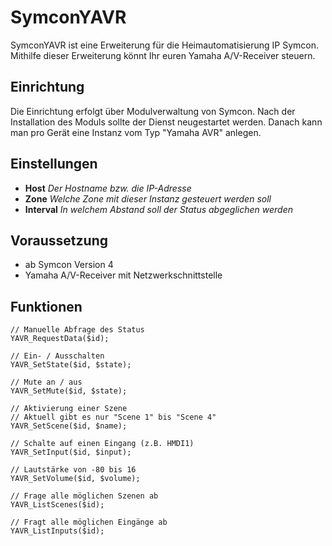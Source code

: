 # SymconYAVR

SymconYAVR ist eine Erweiterung für die Heimautomatisierung IP Symcon. Mithilfe dieser Erweiterung könnt Ihr euren Yamaha A/V-Receiver steuern.

## Einrichtung

Die Einrichtung erfolgt über Modulverwaltung von Symcon. Nach der Installation des Moduls sollte der Dienst neugestartet werden. Danach kann man pro Gerät eine Instanz vom Typ "Yamaha AVR" anlegen.

## Einstellungen

* **Host**  _Der Hostname bzw. die IP-Adresse_
* **Zone**  _Welche Zone mit dieser Instanz gesteuert werden soll_
* **Interval**  _In welchem Abstand soll der Status abgeglichen werden_

## Voraussetzung

* ab Symcon Version 4
* Yamaha A/V-Receiver mit Netzwerkschnittstelle

## Funktionen

	// Manuelle Abfrage des Status
	YAVR_RequestData($id);
	
	// Ein- / Ausschalten
	YAVR_SetState($id, $state);
	
	// Mute an / aus
	YAVR_SetMute($id, $state);
	
	// Aktivierung einer Szene
	// Aktuell gibt es nur "Scene 1" bis "Scene 4"
	YAVR_SetScene($id, $name);
	
	// Schalte auf einen Eingang (z.B. HMDI1)
	YAVR_SetInput($id, $input);
	
	// Lautstärke von -80 bis 16
	YAVR_SetVolume($id, $volume);
	
	// Frage alle möglichen Szenen ab
	YAVR_ListScenes($id);
	
	// Fragt alle möglichen Eingänge ab
	YAVR_ListInputs($id);